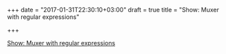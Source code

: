 +++
date = "2017-01-31T22:30:10+03:00"
draft = true
title = "Show: Muxer with regular expressions"

+++

<p><a href="/stories/1651-show-muxer-with-regular-expressions">Show: Muxer with regular expressions</a></p>
